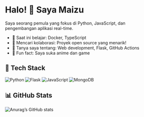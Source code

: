 # Halo! 👋 Saya Maizu
Saya seorang pemula yang fokus di Python, JavaScript, dan pengembangan aplikasi real-time.

- 🌱 Saat ini belajar: Docker, TypeScript
- 👯 Mencari kolaborasi: Proyek open source yang menarik!
- 💬 Tanya saya tentang: Web development, Flask, GitHub Actions
- 🧠 Fun fact: Saya suka anime dan game

## 🔧 Tech Stack
![Python](https://img.shields.io/badge/-Python-3776AB?logo=python&logoColor=white)
![Flask](https://img.shields.io/badge/-Flask-000000?logo=flask)
![JavaScript](https://img.shields.io/badge/-JavaScript-F7DF1E?logo=javascript&logoColor=black)
![MongoDB](https://img.shields.io/badge/-MongoDB-47A248?logo=mongodb&logoColor=white)

## 📊 GitHub Stats
![Anurag’s GitHub stats](https://github-readme-stats.vercel.app/api?username=hanets&show_icons=true&theme=radical)

